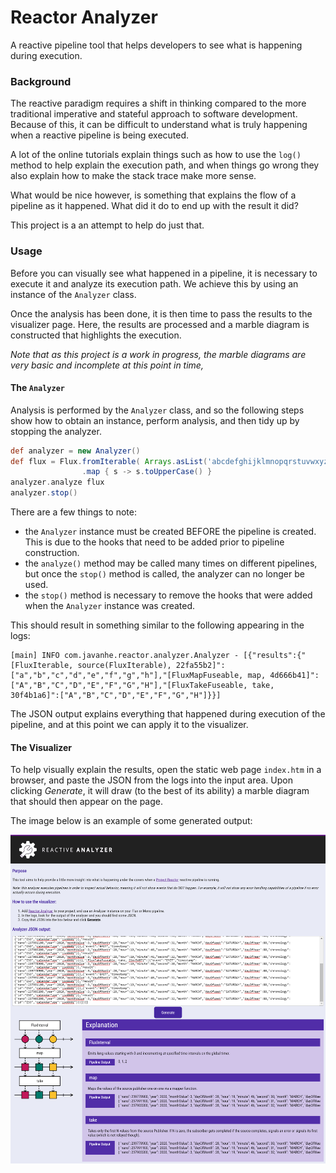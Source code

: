 # Reactor Analyzer
A reactive pipeline tool that helps developers to see what is happening during execution.

### Background
The reactive paradigm requires a shift in thinking compared to the more traditional imperative and stateful approach to software development.
Because of this, it can be difficult to understand what is truly happening when a reactive pipeline is being executed.

A lot of the online tutorials explain things such as how to use the `log()` method to help explain the execution path, and when things go wrong they also explain how to make the stack trace make more sense.

What would be nice however, is something that explains the flow of a pipeline as it happened. What did it do to end up with the result it did?

This project is a an attempt to help do just that.

### Usage
Before you can visually see what happened in a pipeline, it is necessary to execute it and analyze its execution path.
We achieve this by using an instance of the `Analyzer` class.

Once the analysis has been done, it is then time to pass the results to the visualizer page. Here, the results are processed
and a marble diagram is constructed that highlights the execution.

_Note that as this project is a work in progress, the marble diagrams are *very* basic and incomplete at this point in time,_ 

#### The `Analyzer`

Analysis is performed by the `Analyzer` class, and so the following steps show how to obtain an instance, perform analysis, and then tidy up by stopping the analyzer.

```groovy
def analyzer = new Analyzer() 
def flux = Flux.fromIterable( Arrays.asList('abcdefghijklmnopqrstuvwxyz'.split('')) )
                .map { s -> s.toUpperCase() }
analyzer.analyze flux
analyzer.stop() 
```

There are a few things to note:
- the `Analyzer` instance must be created BEFORE the pipeline is created.
This is due to the hooks that need to be added prior to pipeline construction. 
- the `analyze()` method may be called many times on different pipelines, but once the `stop()` method is called, the analyzer can no longer be used.
- the `stop()` method is necessary to remove the hooks that were added when the `Analyzer` instance was created. 

This should result in something similar to the following appearing in the logs:

```text
[main] INFO com.javanhe.reactor.analyzer.Analyzer - [{"results":{"[FluxIterable, source(FluxIterable), 22fa55b2]":["a","b","c","d","e","f","g","h"],"[FluxMapFuseable, map, 4d666b41]":["A","B","C","D","E","F","G","H"],"[FluxTakeFuseable, take, 30f4b1a6]":["A","B","C","D","E","F","G","H"]}}]
```

The JSON output explains everything that happened during execution of the pipeline, and at this point we can apply it to the visualizer.

#### The Visualizer
To help visually explain the results, open the static web page `index.htm` in a browser, and paste the JSON from the logs into the input area.
Upon clicking *Generate*, it will draw (to the best of its ability) a marble diagram that should then appear on the page.  

The image below is an example of some generated output:

![Example output](example.png "Example output")